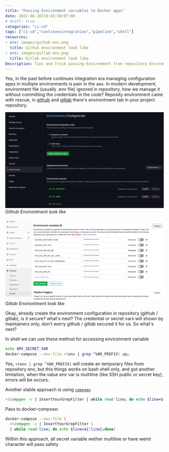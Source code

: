 ```yaml
---
title: "Passing Environment variables to Docker apps"
date: 2021-06-16T19:43:58+07:00
# draft: true
categories: "ci-cd"
tags: ["ci-cd","continuesintegration","pipeline","shell"]
resources:
- src: images/github-env.png
  title: Github environment look like
- src: images/gitlab-env.png
  title: Gitlab environment look like
Description: Tips and Trick passing Environment from repository Environment to docker safety
---
```


Yes, in the past before continues integration era managing configuration apps in multiple environments is pain in the ass. 
In modern development, environment file (usually .env file) ignored in repository, how we manage it without committing the credentials in the code?
Reposity environment came with rescue, in [github](https://docs.github.com/en/actions/reference/environment-variables#about-environment-variables) and [gitlab](https://docs.gitlab.com/ce/ci/environments/) there's environtment tab in your project repository.

![Github Environment](images/github-env.png)
*Github Environtment look like*

![Gitlab Environment](images/gitlab-env.png)
*Gitlab Environtment look like*

Okay, already create the environment configuration in repository (github / gitlab), is it secure? what's next?
The credential or secret vars will shown by maintainers only, don't worry github / gitlab secured it for us. So what's next? 

In shell we can use these method for accessing environment variable
```sh
echo $MY_SECRET_VAR
docker-compose --env-file <(env | grep ^VAR_PREFIX) up;
```

Yes, `<(env | grep ^VAR_PREFIX)` will create an temporary files from repository env, but this things works on bash shell only, and got another limitation, when the value env var is multiline (like SSH public or secret key), errors will be occurs.

Another stable approach is using [`compgen`](https://www.gnu.org/software/bash/manual/html_node/Programmable-Completion-Builtins.html)

```sh
<(compgen -v | InsertYourGrepFilter | while read line; do echo $line=${!line};done)
```

Pass to docker-compose:
```sh
docker-compose --env-file \
  <(compgen -v | InsertYourGrepFilter \
  | while read line; do echo $line=${!line};done)
```
Within this approach, all secret variable wether multiline or have weird character will pass safety